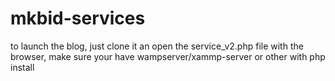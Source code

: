 # mkbid-services

to launch the blog, just clone it an open the service_v2.php file with the browser, make sure your have wampserver/xammp-server or other with php install
